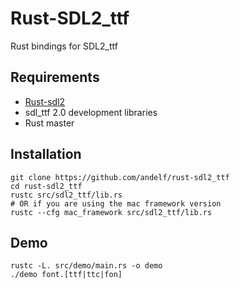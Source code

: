 Rust-SDL2_ttf
===============

Rust bindings for SDL2_ttf

Requirements
------------

* [Rust-sdl2](https://github.com/AngryLawyer/rust-sdl2)
* sdl_ttf 2.0 development libraries
* Rust master

Installation
------------

```
git clone https://github.com/andelf/rust-sdl2_ttf
cd rust-sdl2_ttf
rustc src/sdl2_ttf/lib.rs
# OR if you are using the mac framework version
rustc --cfg mac_framework src/sdl2_ttf/lib.rs
```

Demo
----

```
rustc -L. src/demo/main.rs -o demo
./demo font.[ttf|ttc|fon]
```
